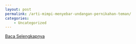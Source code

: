 ```yaml
---
layout: post
permalink: /arti-mimpi-menyebar-undangan-pernikahan-teman/
categories:
    - Uncategorized
---
```


[Baca Selengkapnya](/01)